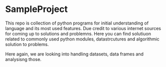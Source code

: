 # SampleProject
This repo is collection of python programs for initial understanding of language and its most used features. Due credit to various internet sources for coming up to solutions and problemns. Here you can find solutiuon related to commonly used python modules, datastrcutures and algorithmic solution to problems.

Here again, we are looking into handling datasets, data frames and analysisng those.
